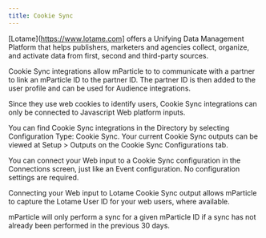 ```yaml
---
title: Cookie Sync
---
```

[Lotame](https://www.lotame.com] offers a Unifying Data Management Platform that helps publishers, marketers and agencies collect, organize, and activate data from first, second and third-party sources.

Cookie Sync integrations allow mParticle to to communicate with a partner to link an mParticle ID to the partner ID. The partner ID is then added to the user profile and can be used for Audience integrations.

Since they use web cookies to identify users, Cookie Sync integrations can only be connected to Javascript Web platform inputs.

You can find Cookie Sync integrations in the Directory by selecting Configuration Type: Cookie Sync. Your current Cookie Sync outputs can be viewed at Setup > Outputs on the Cookie Sync Configurations tab.

You can connect your Web input to a Cookie Sync configuration in the Connections screen, just like an Event configuration. No configuration settings are required.

Connecting your Web input to Lotame Cookie Sync output allows mParticle to capture the Lotame User ID for your web users, where available.

mParticle will only perform a sync for a given mParticle ID if a sync has not already been performed in the previous 30 days.
